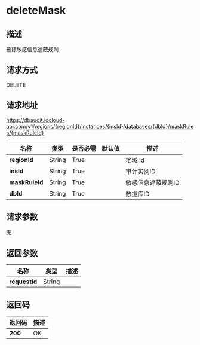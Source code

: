 # deleteMask


## 描述
删除敏感信息遮蔽规则

## 请求方式
DELETE

## 请求地址
https://dbaudit.jdcloud-api.com/v1/regions/{regionId}/instances/{insId}/databases/{dbId}/maskRules/{maskRuleId}

|名称|类型|是否必需|默认值|描述|
|---|---|---|---|---|
|**regionId**|String|True| |地域 Id|
|**insId**|String|True| |审计实例ID|
|**maskRuleId**|String|True| |敏感信息遮蔽规则ID|
|**dbId**|String|True| |数据库ID|

## 请求参数
无


## 返回参数
|名称|类型|描述|
|---|---|---|
|**requestId**|String| |


## 返回码
|返回码|描述|
|---|---|
|**200**|OK|

